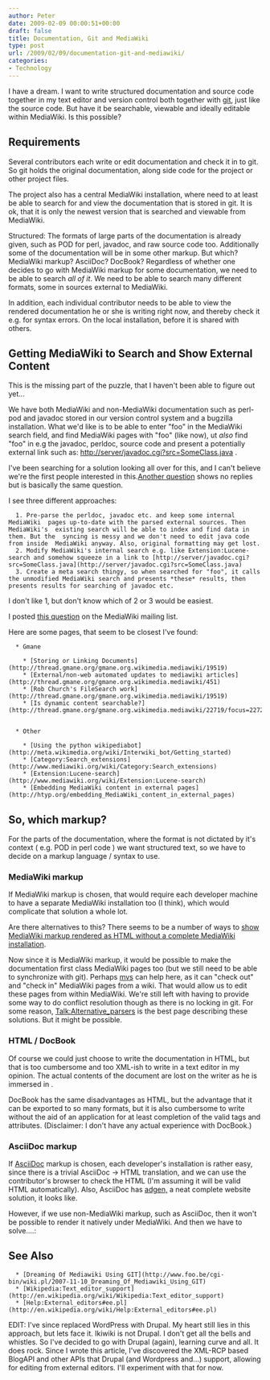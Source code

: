 ```yaml
---
author: Peter
date: 2009-02-09 00:00:51+00:00
draft: false
title: Documentation, Git and MediaWiki
type: post
url: /2009/02/09/documentation-git-and-mediawiki/
categories:
- Technology
---
```




I have a dream. I want to write structured documentation and  source code together in my text editor and version control both together  with [git](http://git-scm.com/), just like the source code. But have it be searchable, viewable and ideally editable within MediaWiki. Is this possible?<!-- more -->


## Requirements


Several contributors each write or edit documentation and check it in  to git. So git holds the original documentation, along side code for  the project or other project files.

The project also has a central MediaWiki installation, where need to  at least be able to search for and view the documentation that is stored  in git. It is ok, that it is only the newest version that is searched  and viewable from MediaWiki.

Structured: The formats of large parts of the documentation is  already given, such as POD for perl, javadoc, and raw source code too.  Additionally some of the documentation will be in some other markup. But  which? MediaWiki markup? AsciiDoc? DocBook? Regardless of whether one  decides to go with MediaWiki markup for some documentation, we need to  be able to search _all of it_. We need to be able to search many different formats, some in sources external to MediaWiki.

In addition, each individual contributor needs to be able to view the  rendered documentation he or she is writing right now, and thereby  check it e.g. for syntax errors. On the local installation, before it is  shared with others.


## Getting MediaWiki to Search and Show External Content


This is the missing part of the puzzle, that I haven't been able to figure out yet...

We have both MediaWiki and non-MediaWiki documentation such as   perl-pod and javadoc stored in our version control system and a bugzilla  installation. What we'd like is to be able to enter "foo" in the  MediaWiki search field, and find MediaWiki pages with "foo" (like now),  ut *also* find "foo" in e.g the javadoc, perldoc, source code and  present a potentially external link such as: [http://server/javadoc.cgi?src=SomeClass.java](http://server/javadoc.cgi?src=SomeClass.java) .

I've been searching for a solution looking all over for this, and I can't believe we're the first people interested in this.[Another question](http://thread.gmane.org/gmane.org.wikimedia.mediawiki/14457) shows no replies but is basically the same question.

I see three different approaches:



	  1. Pre-parse the perldoc, javadoc etc. and keep some internal MediaWiki  pages up-to-date with the parsed external sources. Then MediaWiki's  existing search will be able to index and find data in them. But the  syncing is messy and we don't need to edit java code from inside  MediaWiki anyway. Also, original formatting may get lost.
	  2. Modify MediaWiki's internal search e.g. like Extension:Lucene-search and somehow squeeze in a link to [http://server/javadoc.cgi?src=SomeClass.java](http://server/javadoc.cgi?src=SomeClass.java)
	  3. Create a meta search thingy, so when searched for "foo", it calls  the unmodified MediaWiki search and presents *these* results, then  presents results for searching of javadoc etc.

I don't like 1, but don't know which of 2 or 3 would be easiest.

I posted [this question](http://article.gmane.org/gmane.org.wikimedia.mediawiki/30017) on the MediaWiki mailing list.

Here are some pages, that seem to be closest I've found:



	  * Gmane

	    * [Storing or Linking Documents](http://thread.gmane.org/gmane.org.wikimedia.mediawiki/19519)
	    * [External/non-web automated updates to mediawiki articles](http://thread.gmane.org/gmane.org.wikimedia.mediawiki/451)
	    * [Rob Church's FileSearch work](http://thread.gmane.org/gmane.org.wikimedia.mediawiki/19519)
	    * [Is dynamic content searchable?](http://thread.gmane.org/gmane.org.wikimedia.mediawiki/22719/focus=22723)


	  * Other

	    * [Using the python wikipediabot](http://meta.wikimedia.org/wiki/Interwiki_bot/Getting_started)
	    * [Category:Search_extensions](http://www.mediawiki.org/wiki/Category:Search_extensions)
	    * [Extension:Lucene-search](http://www.mediawiki.org/wiki/Extension:Lucene-search)
	    * [Embedding MediaWiki content in external pages](http://htyp.org/embedding_MediaWiki_content_in_external_pages)





## So, which markup?


For the parts of the documentation, where the format is not dictated  by it's context ( e.g. POD in perl code ) we want structured text, so we  have to decide on a markup language / syntax to use.


### MediaWiki markup


If MediaWiki markup is chosen, that would require each developer  machine to have a separate MediaWiki installation too (I think), which  would complicate that solution a whole lot.

Are there alternatives to this? There seems to be a number of ways to [show MediaWiki markup rendered as HTML without a complete MediaWiki installation](http://www.mediawiki.org/wiki/Alternative_parsers).

Now since it is MediaWiki markup, it would be possible to make the  documentation first class MediaWiki pages too (but we still need to be  able to synchronize with git). Perhaps [mvs](http://search.cpan.org/%7Emarkj/WWW-Mediawiki-Client/bin/mvs) can help here, as it can "check out" and "check in" MediaWiki pages  from a wiki. That would allow us to edit these pages from within  MediaWiki. We're still left with having to provide some way to do  conflict resolution though as there is no locking in git. For some  reason, [Talk:Alternative_parsers](http://www.mediawiki.org/wiki/Talk:Alternative_parsers) is the best page describing these solutions. But it might be possible.


### HTML / DocBook


Of course we could just choose to write the documentation in HTML,  but that is too cumbersome and too XML-ish to write in a text editor in  my opinion. The actual contents of the document are lost on the writer  as he is immersed in <tags/>.

DocBook has the same disadvantages as HTML, but the advantage that it  can be exported to so many formats, but it is also cumbersome to write  without the aid of an application for at least completion of the valid  tags and attributes. (Disclaimer: I don't have any actual experience  with DocBook.)


### AsciiDoc markup


If [AsciiDoc](http://www.methods.co.nz/asciidoc/) markup  is chosen, each developer's installation is rather easy, since there is a  trivial AsciiDoc -> HTML translation, and we can use the  contributor's browser to check the HTML (I'm assuming it will be valid  HTML automatically). Also, AsciiDoc has [adgen,](http://www.rapazp.ch/opensource/tools/adgen) a neat complete website solution, it looks like.

However, if we use non-MediaWiki markup, such as AsciiDoc, then it  won't be possible to render it natively under MediaWiki. And then we  have to solve....:


## See Also





	  * [Dreaming Of Mediawiki Using GIT](http://www.foo.be/cgi-bin/wiki.pl/2007-11-10_Dreaming_Of_Mediawiki_Using_GIT)
	  * [Wikipedia:Text_editor_support](http://en.wikipedia.org/wiki/Wikipedia:Text_editor_support)
	  * [Help:External_editors#ee.pl](http://en.wikipedia.org/wiki/Help:External_editors#ee.pl)

EDIT: I've since replaced WordPress with Drupal. My heart still lies  in this approach, but lets face it. Ikiwiki is not Drupal. I don't get  all the bells and whistles. So I've decided to go with Drupal (again),  learning curve and all. It does rock. Since I wrote this article, I've  discovered the XML-RCP based BlogAPI and other APIs that Drupal (and  Wordpress and...) support, allowing for editing from external editors.  I'll experiment with that for now.


